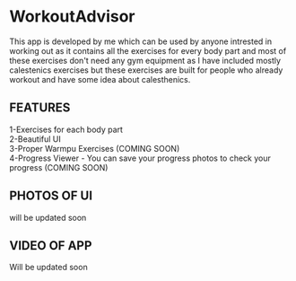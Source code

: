 # WorkoutAdvisor
This app is developed by me which can be used by anyone intrested in working out as it contains all the exercises for every body part and most of these exercises
don't need any gym equipment as I have included mostly calestenics exercises but these exercises are built for people who already workout and have some idea about calesthenics.
## FEATURES
1-Exercises for each body part  
2-Beautiful UI  
3-Proper Warmpu Exercises (COMING SOON)  
4-Progress Viewer - You can save your progress photos to check your progress (COMING SOON)  
## PHOTOS OF UI
will be updated soon
## VIDEO OF APP
Will be updated soon
